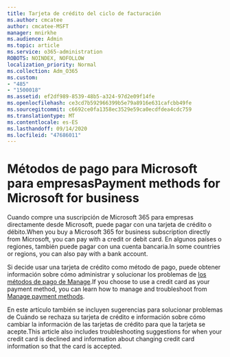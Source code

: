 ```yaml
---
title: Tarjeta de crédito del ciclo de facturación
ms.author: cmcatee
author: cmcatee-MSFT
manager: mnirkhe
ms.audience: Admin
ms.topic: article
ms.service: o365-administration
ROBOTS: NOINDEX, NOFOLLOW
localization_priority: Normal
ms.collection: Adm_O365
ms.custom:
- "485"
- "1500018"
ms.assetid: ef2df989-8539-48b5-a324-97d2e09f14fe
ms.openlocfilehash: ce3cd7b592966399b5e79a8916e631cafcbb49fe
ms.sourcegitcommit: c6692ce0fa1358ec3529e59ca0ecdfdea4cdc759
ms.translationtype: MT
ms.contentlocale: es-ES
ms.lasthandoff: 09/14/2020
ms.locfileid: "47686011"
---
```

# <a name="payment-methods-for-microsoft-for-business"></a><span data-ttu-id="6e09d-102">Métodos de pago para Microsoft para empresas</span><span class="sxs-lookup"><span data-stu-id="6e09d-102">Payment methods for Microsoft for business</span></span>

<span data-ttu-id="6e09d-103">Cuando compre una suscripción de Microsoft 365 para empresas directamente desde Microsoft, puede pagar con una tarjeta de crédito o débito.</span><span class="sxs-lookup"><span data-stu-id="6e09d-103">When you buy a Microsoft 365 for business subscription directly from Microsoft, you can pay with a credit or debit card.</span></span> <span data-ttu-id="6e09d-104">En algunos países o regiones, también puede pagar con una cuenta bancaria.</span><span class="sxs-lookup"><span data-stu-id="6e09d-104">In some countries or regions, you can also pay with a bank account.</span></span>
  
<span data-ttu-id="6e09d-105">Si decide usar una tarjeta de crédito como método de pago, puede obtener información sobre cómo administrar y solucionar los problemas de [los métodos de pago de Manage](https://docs.microsoft.com/microsoft-365/commerce/billing-and-payments/manage-payment-methods).</span><span class="sxs-lookup"><span data-stu-id="6e09d-105">If you choose to use a credit card as your payment method, you can learn how to manage and troubleshoot from [Manage payment methods](https://docs.microsoft.com/microsoft-365/commerce/billing-and-payments/manage-payment-methods).</span></span>
  
<span data-ttu-id="6e09d-106">En este artículo también se incluyen sugerencias para solucionar problemas de Cuándo se rechaza su tarjeta de crédito e información sobre cómo cambiar la información de las tarjetas de crédito para que la tarjeta se acepte.</span><span class="sxs-lookup"><span data-stu-id="6e09d-106">This article also includes troubleshooting suggestions for when your credit card is declined and information about changing credit card information so that the card is accepted.</span></span>